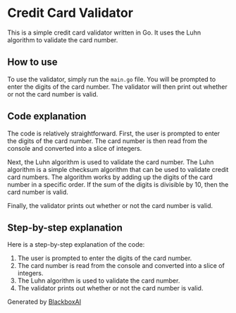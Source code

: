  # Credit Card Validator

This is a simple credit card validator written in Go. It uses the Luhn algorithm to validate the card number.

## How to use

To use the validator, simply run the `main.go` file. You will be prompted to enter the digits of the card number. The validator will then print out whether or not the card number is valid.

## Code explanation

The code is relatively straightforward. First, the user is prompted to enter the digits of the card number. The card number is then read from the console and converted into a slice of integers.

Next, the Luhn algorithm is used to validate the card number. The Luhn algorithm is a simple checksum algorithm that can be used to validate credit card numbers. The algorithm works by adding up the digits of the card number in a specific order. If the sum of the digits is divisible by 10, then the card number is valid.

Finally, the validator prints out whether or not the card number is valid.

## Step-by-step explanation

Here is a step-by-step explanation of the code:

1. The user is prompted to enter the digits of the card number.
2. The card number is read from the console and converted into a slice of integers.
3. The Luhn algorithm is used to validate the card number.
4. The validator prints out whether or not the card number is valid.

Generated by [BlackboxAI](https://www.useblackbox.ai)